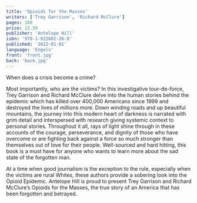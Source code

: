 ```yaml
---
title: 'Opioids for the Masses'
writers: ['Trey Garrison', 'Richard McClure']
pages: 168
price: 12.50
publisher: 'Antelope Hill'
isbn: '978-1-922602-26-8'
published: '2022-01-01'
language: 'Engels'
front: 'front.jpg'
back: 'back.jpg'
---
```


When does a crisis become a crime?

Most importantly, who are the victims? In this investigative tour-de-force, Trey Garrison and Richard McClure delve into the human stories behind the epidemic which has killed over 400,000 Americans since 1999 and destroyed the lives of millions more. Down winding roads and up beautiful mountains, the journey into this modern heart of darkness is narrated with grim detail and interspersed with research giving systemic context to personal stories. Throughout it all, rays of light shine through in these accounts of the courage, perseverance, and dignity of those who have overcome or are fighting back against a force so much stronger than themselves out of love for their people. Well-sourced and hard hitting, this book is a must have for anyone who wants to learn more about the sad state of the forgotten man.

At a time when good journalism is the exception to the rule, especially when the victims are rural Whites, these authors provide a sobering look into the Opioid Epidemic. Antelope Hill is proud to present Trey Garrison and Richard McClure’s Opioids for the Masses, the true story of an America that has been forgotten and betrayed.
